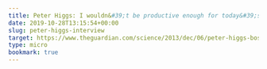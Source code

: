 ```yaml
---
title: Peter Higgs: I wouldn&#39;t be productive enough for today&#39;s academic system
date: 2019-10-28T13:15:54+00:00
slug: peter-higgs-interview
target: https://www.theguardian.com/science/2013/dec/06/peter-higgs-boson-academic-system
type: micro
bookmark: true
---
```

 